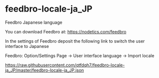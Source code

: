 # feedbro-locale-ja_JP
Feedbro Japanese language

You can download Feedbro at: https://nodetics.com/feedbro

In the settings of Feedbro deposit the following link to switch the user interface to Japanese

Feedbro: Option/Settings Page -> User interface language -> Import locale

https://raw.githubusercontent.com/qtfdqh7/feedbro-locale-ja_JP/master/feedbro-locale-ja_JP.json
